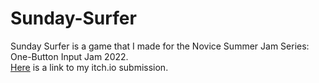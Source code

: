 # Sunday-Surfer
Sunday Surfer is a game that I made for the Novice Summer Jam Series: One-Button Input Jam 2022. <br>
[Here](https://sznupek.itch.io/sunday-surfer) is a link to my itch.io submission.
